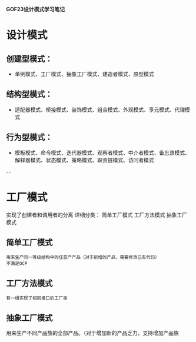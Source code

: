 **GOF23设计模式学习笔记**

# 设计模式

## 创建型模式：
* 单例模式、工厂模式、抽象工厂模式、建造者模式、原型模式

## 结构型模式：
* 适配器模式、桥接模式、装饰模式、组合模式、外观模式、享元模式、代理模式

## 行为型模式：
* 模板模式、命令模式、迭代器模式、观察者模式、中介者模式、备忘录模式、解释器模式、状态模式、策略模式、职责链模式、访问者模式

--

# 工厂模式
实现了创建者和调用者的分离
详细分类：
    简单工厂模式
    工厂方法模式
    抽象工厂模式

## 简单工厂模式
    用来生产同一等级结构中的任意产产品（对于新增的产品，需要修改已有代码）
    不满足OCP
## 工厂方法模式
    有一组实现了相同接口的工厂类

## 抽象工厂模式
用来生产不同产品族的全部产品。（对于增加新的产品乏力，支持增加产品族




